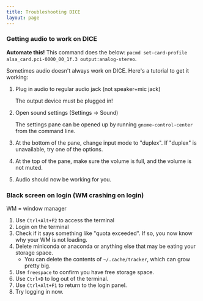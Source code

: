 ```yaml
---
title: Troubleshooting DICE
layout: page
---
```


### Getting audio to work on DICE

**Automate this!** This command does the below: `pacmd set-card-profile alsa_card.pci-0000_00_1f.3 output:analog-stereo`.

Sometimes audio doesn't always work on DICE. Here's a tutorial to get it working:

1. Plug in audio to regular audio jack (not speaker+mic jack)
   
   The output device must be plugged in!
1. Open sound settings (Settings -> Sound)
   
   The settings pane can be opened up by running `gnome-control-center` from the command line.
1. At the bottom of the pane, change input mode to "duplex". If "duplex" is unavailable, try one of the options.
1. At the top of the pane, make sure the volume is full, and the volume is not muted.
1. Audio should now be working for you.

### Black screen on login (WM crashing on login)

WM = window manager

1. Use `Ctrl+Alt+F2` to access the terminal
2. Login on the terminal
3. Check if it says something like "quota exceeded". If so, you now know why your WM is not loading.
4. Delete miniconda or anaconda or anything else that may be eating your storage space.
   -  You can delete the contents of `~/.cache/tracker`, which can grow pretty big.
5. Use `freespace` to confirm you have free storage space.
6. Use `Ctrl+D` to log out of the terminal.
7. Use `Ctrl+Alt+F1` to return to the login panel.
8. Try logging in now.
